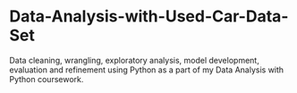 # Data-Analysis-with-Used-Car-Data-Set
Data cleaning, wrangling, exploratory analysis, model development, evaluation and refinement using Python as a part of my Data Analysis with Python coursework.
